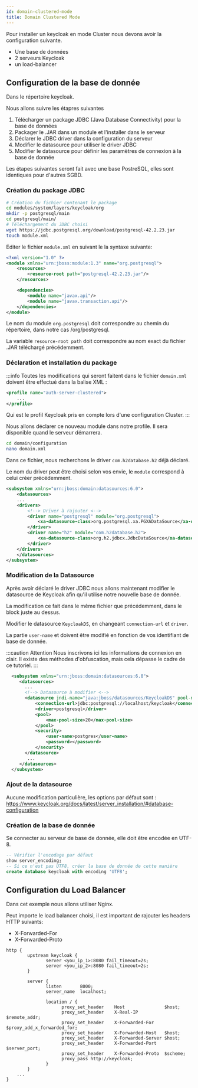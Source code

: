 ```yaml
---
id: domain-clustered-mode
title: Domain Clustered Mode
---
```


Pour installer un keycloak en mode Cluster nous devons avoir la configuration suivante.
* Une base de données
* 2 serveurs Keycloak
* un load-balancer

## Configuration de la base de donnée

Dans le répertoire keycloak.

Nous allons suivre les étapres suivantes

1. Télécharger un package JDBC (Java Database Connectivity) pour la base de données
2. Packager le .JAR dans un module et l'installer dans le serveur
3. Déclarer le JDBC driver dans la configuration du serveur
4. Modifier le datasource pour utiliser le driver JDBC
5. Modifier le datasource pour définir les paramètres de connexion à la base de donnée

Les étapes suivantes seront fait avec une base PostreSQL, elles sont identiques pour d'autres SGBD.

### Création du package JDBC

```bash
# Création du fichier contenant le package
cd modules/system/layers/keycloak/org
mkdir -p postgresql/main
cd postgresql/main/
# Téléchargement du JDBC choisi
wget https://jdbc.postgresql.org/download/postgresql-42.2.23.jar
touch module.xml
```

Editer le fichier <code>module.xml</code> en suivant le la syntaxe suivante:
```xml
<?xml version="1.0" ?>
<module xmlns="urn:jboss:module:1.3" name="org.postgresql">
    <resources>
        <resource-root path="postgresql-42.2.23.jar"/>
    </resources>

    <dependencies>
        <module name="javax.api"/>
        <module name="javax.transaction.api"/>
    </dependencies>
</module>
```

Le nom du module <code>org.postgresql</code> doit correspondre au chemin du répertoire, dans notre cas /org/postgresql.

La variable <code>resource-root path</code> doit correspondre au nom exact du fichier .JAR téléchargé précédemment.

### Déclaration et installation du package


:::info
Toutes les modifications qui seront faitent dans le fichier <code>domain.xml</code> doivent être effectué dans la balise XML :
```xml
<profile name="auth-server-clustered">
    ...
</profile>
```
Qui est le profil Keycloak pris en compte lors d'une configuration Cluster.
:::

Nous allons déclarer ce nouveau module dans notre profile. Il sera disponible quand le serveur démarrera.

```bash
cd domain/configuration
nano domain.xml
```

Dans ce fichier, nous recherchons le driver <code>com.h2database.h2</code> déjà déclaré.

Le nom du driver peut être choisi selon vos envie, le <code>module</code> correspond à celui créer précédemment.

```xml
<subsystem xmlns="urn:jboss:domain:datasources:6.0">
    <datasources>
    ...
    <drivers>
        <!--> Driver à rajouter <-->
        <driver name="postgresql" module="org.postgresql">
            <xa-datasource-class>org.postgresql.xa.PGXADataSource</xa-datasource-class>
        </driver>
        <driver name="h2" module="com.h2database.h2">
            <xa-datasource-class>org.h2.jdbcx.JdbcDataSource</xa-datasource-class>
        </driver>
    </drivers>
    </datasources>
</subsystem>
```

### Modification de la Datasource

Après avoir déclaré le driver JDBC nous allons maintenant modifier le datasource de Keycloak afin qu'il utilise notre nouvelle base de donnée.

La modification ce fait dans le même fichier que précédemment, dans le block juste au dessus.

Modifier le datasource <code>KeycloakDS</code>, en changeant <code>connection-url</code> et <code>driver</code>.

La partie <code>user-name</code> et <password></password> doivent être modifié en fonction de vos identifiant de base de donnée.

:::caution Attention
Nous inscrivons ici les informations de connexion en clair. Il existe des méthodes d'obfuscation, mais cela dépasse le cadre de ce tutoriel.
:::

```xml
  <subsystem xmlns="urn:jboss:domain:datasources:6.0">
     <datasources>
       ...
       <!--> Datasource à modifier <-->
       <datasource jndi-name="java:jboss/datasources/KeycloakDS" pool-name="KeycloakDS" enabled="true" use-java-context="true">
           <connection-url>jdbc:postgresql://localhost/keycloak</connection-url>
           <driver>postgresql</driver>
           <pool>
               <max-pool-size>20</max-pool-size>
           </pool>
           <security>
               <user-name>postgres</user-name>
               <password></password>
           </security>
       </datasource>
        ...
     </datasources>
  </subsystem>
```

### Ajout de la datasource

Aucune modification particulière, les options par défaut sont :
https://www.keycloak.org/docs/latest/server_installation/#database-configuration

### Création de la base de donnée

Se connecter au serveur de base de donnée, elle doit être encodée en UTF-8.

```sql
-- Vérifier l'encodage par défaut
show server_encoding;
-- Si ce n'est pas UTF8, créer la base de donnée de cette manière
create database keycloak with encoding 'UTF8';
```

## Configuration du Load Balancer

Dans cet exemple nous allons utiliser Nginx.

Peut importe le load balancer choisi, il est important de rajouter les headers HTTP suivants:
* X-Forwarded-For
* X-Forwarded-Proto

```
http {
        upstream keycloak {
               server <you_ip_1>:8080 fail_timeout=2s;
               server <you_ip_2>:8080 fail_timeout=2s;
        }

        server {
               listen       8000;
               server_name  localhost;

               location / {
                     proxy_set_header    Host               $host;
                     proxy_set_header    X-Real-IP          $remote_addr;
                     proxy_set_header    X-Forwarded-For    $proxy_add_x_forwarded_for;
                     proxy_set_header    X-Forwarded-Host   $host;
                     proxy_set_header    X-Forwarded-Server $host;
                     proxy_set_header    X-Forwarded-Port   $server_port;
                     proxy_set_header    X-Forwarded-Proto  $scheme;
                     proxy_pass http://keycloak;
               }
        }
    ...
}
```